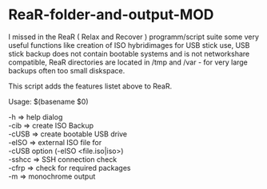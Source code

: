 # ReaR-folder-and-output-MOD
I missed in the ReaR ( Relax and Recover ) programm/script suite some very useful functions like creation of ISO hybridimages for USB stick use, USB stick backup does not contain bootable systems and is not networkshare compatible, ReaR directories are located in /tmp and /var - for very large backups often too small diskspace.   

This script adds the features listet above to ReaR.

Usage: $(basename $0) <options>

-h		=> help dialog  
-cib		=> create ISO Backup  
-cUSB		=> create bootable USB drive  
-eISO		=> external ISO file for  
-cUSB option (-eISO <file.iso|iso>)  
-sshcc		=> SSH connection check  
-cfrp		=> check for required packages  
-m		=> monochrome output


